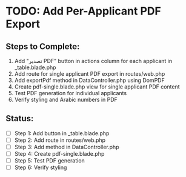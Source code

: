 # TODO: Add Per-Applicant PDF Export

## Steps to Complete:
1. Add "تصدير PDF" button in actions column for each applicant in _table.blade.php
2. Add route for single applicant PDF export in routes/web.php
3. Add exportPdf method in DataController.php using DomPDF
4. Create pdf-single.blade.php view for single applicant PDF content
5. Test PDF generation for individual applicants
6. Verify styling and Arabic numbers in PDF

## Status:
- [ ] Step 1: Add button in _table.blade.php
- [ ] Step 2: Add route in routes/web.php
- [ ] Step 3: Add method in DataController.php
- [ ] Step 4: Create pdf-single.blade.php
- [ ] Step 5: Test PDF generation
- [ ] Step 6: Verify styling
